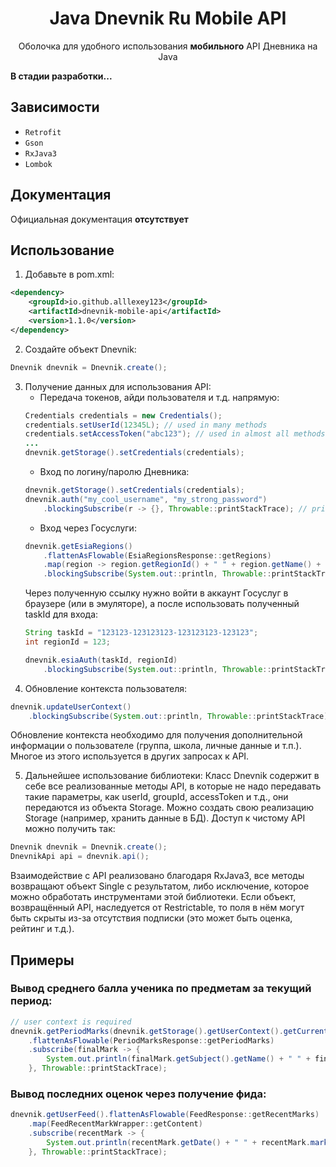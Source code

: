 <h1 align = "center">Java Dnevnik Ru Mobile API</h1>
<p align = "center">Оболочка для удобного использования <strong>мобильного</strong> API Дневника на Java</p>

**В стадии разработки...**

## Зависимости
- `Retrofit`
- `Gson`
- `RxJava3`
- `Lombok`

## Документация

Официальная документация **отсутствует**

## Использование

1. Добавьте в pom.xml:
```xml
<dependency>
    <groupId>io.github.alllexey123</groupId>
    <artifactId>dnevnik-mobile-api</artifactId>
    <version>1.1.0</version>
</dependency>
```
2. Создайте объект Dnevnik:
```java
Dnevnik dnevnik = Dnevnik.create();
```
3. Получение данных для использования API:
   * Передача токенов, айди пользователя и т.д. напрямую:
    ```java
    Credentials credentials = new Credentials();
    credentials.setUserId(12345L); // used in many methods
    credentials.setAccessToken("abc123"); // used in almost all methods
    ...
    dnevnik.getStorage().setCredentials(credentials);
    ```
   * Вход по логину/паролю Дневника:
    ```java
    dnevnik.getStorage().setCredentials(credentials);
    dnevnik.auth("my_cool_username", "my_strong_password")
        .blockingSubscribe(r -> {}, Throwable::printStackTrace); // print access token expire date (example)
    ```
   * Вход через Госуслуги:
    ```java
    dnevnik.getEsiaRegions()
        .flattenAsFlowable(EsiaRegionsResponse::getRegions)
        .map(region -> region.getRegionId() + " " + region.getName() + " " + region.getEsiaUrl())
        .blockingSubscribe(System.out::println, Throwable::printStackTrace); // print regions and their auth links
    ```
    Через полученную ссылку нужно войти в аккаунт Госуслуг в браузере (или в эмуляторе), а после использовать полученный taskId для входа:
    ```java
    String taskId = "123123-123123123-123123123-123123";
    int regionId = 123;

    dnevnik.esiaAuth(taskId, regionId)
        .blockingSubscribe(System.out::println, Throwable::printStackTrace);
    ```
4. Обновление контекста пользователя:
```java
dnevnik.updateUserContext()
    .blockingSubscribe(System.out::println, Throwable::printStackTrace); // print user context (example)
```
Обновление контекста необходимо для получения дополнительной информации о пользователе (группа, школа, личные данные и т.п.).
Многое из этого используется в других запросах к API.

5. Дальнейшее использование библиотеки:
Класс Dnevnik содержит в себе все реализованные методы API, в которые не надо передавать такие параметры, как userId, groupId, accessToken и т.д., они передаются из объекта Storage.
Можно создать свою реализацию Storage (например, хранить данные в БД).
Доступ к чистому API можно получить так:
```java
Dnevnik dnevnik = Dnevnik.create();
DnevnikApi api = dnevnik.api();
```
Взаимодействие с API реализовано благодаря RxJava3, все методы возвращают объект Single с результатом, либо исключение, которое можно обработать инструментами этой библиотеки.
Если объект, возвращённый API, наследуется от Restrictable, то поля в нём могут быть скрыты из-за отсутствия подписки (это может быть оценка, рейтинг и т.д.).

## Примеры

### Вывод среднего балла ученика по предметам за текущий период:
```java
// user context is required
dnevnik.getPeriodMarks(dnevnik.getStorage().getUserContext().getCurrentPeriod().getId())
    .flattenAsFlowable(PeriodMarksResponse::getPeriodMarks)
    .subscribe(finalMark -> {
        System.out.println(finalMark.getSubject().getName() + " " + finalMark.getAverageMarks().getAverageMark());
    }, Throwable::printStackTrace);
```
### Вывод последних оценок через получение фида:
```java
dnevnik.getUserFeed().flattenAsFlowable(FeedResponse::getRecentMarks)
    .map(FeedRecentMarkWrapper::getContent)
    .subscribe(recentMark -> {
        System.out.println(recentMark.getDate() + " " + recentMark.marksToString());
    }, Throwable::printStackTrace);
```

